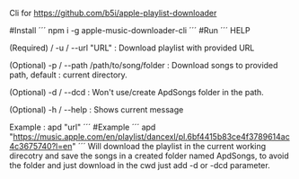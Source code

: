 Cli for https://github.com/b5i/apple-playlist-downloader

#Install
´´´
npm i -g apple-music-downloader-cli
´´´
#Run
´´´
HELP 

(Required)   / -u / --url "URL" : Download playlist with provided URL

(Optional) -p / --path /path/to/song/folder : Download songs to provided path, default : current directory.

(Optional) -d / --dcd : Won't use/create ApdSongs folder in the path.

(Optional) -h / --help : Shows current message

Example :
apd "url"
´´´
#Example 
´´´
apd "https://music.apple.com/en/playlist/dancexl/pl.6bf4415b83ce4f3789614ac4c3675740?l=en"
´´´
Will download the playlist in the current working direcotry and save the songs in a created folder named ApdSongs, to avoid the folder and just download in the cwd just add -d or -dcd parameter.

